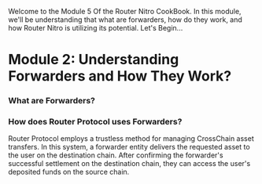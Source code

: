 Welcome to the Module 5 Of the Router Nitro CookBook. In this module, we'll be understanding that what are forwarders, how do they work, and how Router Nitro is utilizing its potential. Let's Begin...

# Module 2: Understanding Forwarders and How They Work?

### What are Forwarders?

### How does Router Protocol uses Forwarders?

Router Protocol employs a trustless method for managing CrossChain asset transfers. In this system, a forwarder entity delivers the requested asset to the user on the destination chain. After confirming the forwarder's successful settlement on the destination chain, they can access the user's deposited funds on the source chain.

